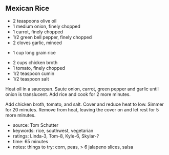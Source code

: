 Mexican Rice
------------

- 2 teaspoons olive oil
- 1 medium onion, finely chopped
- 1 carrot, finely chopped
- 1/2 green bell pepper, finely chopped
- 2 cloves garlic, minced
<!-- -->
- 1 cup long grain rice
<!-- -->
- 2 cups chicken broth
- 1 tomato, finely chopped
- 1/2 teaspoon cumin
- 1/2 teaspoon salt

Heat oil in a saucepan.  Saute onion, carrot, green pepper and garlic
until onion is translucent.  Add rice and cook for 2 more minutes.

Add chicken broth, tomato, and salt.  Cover and reduce heat to low.
Simmer for 20 minutes.  Remove from heat, leaving the cover on and
let rest for 5 more minutes.

- source: Tom Schutter
- keywords: rice, southwest, vegetarian
- ratings: Linda-3, Tom-8, Kyle-6, Skylar-?
- time: 65 minutes
- notes: things to try: corn, peas, > 6 jalapeno slices, salsa
